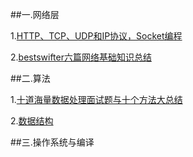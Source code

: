 ##一.网络层

1.[HTTP、TCP、UDP和IP协议，Socket编程](hit-alibaba.github.io/interview/basic/network/HTTP.html)

2.[bestswifter六篇网络基础知识总结](http://www.jianshu.com/nb/3276500)

##二.算法

1.[十道海量数据处理面试题与十个方法大总结](http://blog.csdn.net/v_july_v/article/details/6279498)

2.[数据结构](http://blog.mrriddler.com/2016/11/14/%E6%95%B0%E6%8D%AE%E7%BB%93%E6%9E%84/)

##三.操作系统与编译


